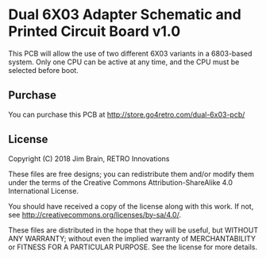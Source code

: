 # Dual 6X03 Adapter Schematic and Printed Circuit Board v1.0
This PCB will allow the use of two different 6X03 variants in a 6803-based system.  Only one CPU can be active at any time, and the CPU must be selected before boot.

## Purchase
You can purchase this PCB at http://store.go4retro.com/dual-6x03-pcb/

## License
Copyright (C) 2018  Jim Brain, RETRO Innovations

These files are free designs; you can redistribute them and/or modify
them under the terms of the Creative Commons Attribution-ShareAlike 
4.0 International License.

You should have received a copy of the license along with this
work. If not, see <http://creativecommons.org/licenses/by-sa/4.0/>.

These files are distributed in the hope that they will be useful,
but WITHOUT ANY WARRANTY; without even the implied warranty of
MERCHANTABILITY or FITNESS FOR A PARTICULAR PURPOSE.  See the
license for more details.

